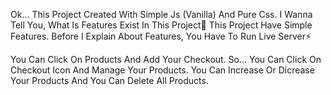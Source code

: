 Ok...
This Project Created With Simple Js (Vanilla) And Pure Css.
I Wanna Tell You, What Is Features Exist In This Project📄
This Project Have Simple Features.
Before I Explain About Features, You Have To Run Live Server⚡

You Can Click On Products And Add Your Checkout.
So... You Can Click On Checkout Icon And Manage Your Products.
You Can Increase Or Dicrease Your Products And You Can Delete All Products.
